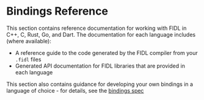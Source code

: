 # Bindings Reference

This section contains reference documentation for working with FIDL in
C++, C, Rust, Go, and Dart. The documentation for each language includes (where available):

  * A reference guide to the code generated by the FIDL compiler from your `.fidl` files
  * Generated API documentation for FIDL libraries that are provided in each language

This section also contains guidance for developing your own bindings in a language
of choice - for details, see the [bindings spec][bindings-spec]

<!-- xrefs -->
[bindings-spec]: /docs/reference/fidl/bindings/bindings-spec.md
